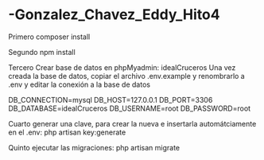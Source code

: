# -Gonzalez_Chavez_Eddy_Hito4
Primero
composer install

Segundo
npm install

Tercero
Crear base de datos en phpMyadmin: idealCruceros
Una vez creada la base de datos, copiar el archivo .env.example
y renombrarlo a .env y editar la conexión a la base de datos

DB_CONNECTION=mysql
DB_HOST=127.0.0.1
DB_PORT=3306
DB_DATABASE=idealCruceros
DB_USERNAME=root
DB_PASSWORD=root

Cuarto
generar una clave, para crear la nueva e insertarla automátciamente en el .env: php artisan key:generate

Quinto
ejecutar las migraciones: php artisan migrate
